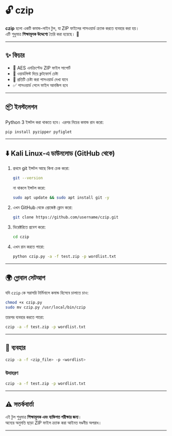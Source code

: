 # 🔓 czip

**czip** হলো একটি কমান্ড-লাইন টুল, যা ZIP ফাইলের পাসওয়ার্ড ক্র্যাক করতে ব্যবহার করা হয়।  
এটি শুধুমাত্র **শিক্ষামূলক উদ্দেশ্যে** তৈরি করা হয়েছে। 🚫

---

## ✨ ফিচার
- 🔑 AES এনক্রিপ্টেড ZIP ফাইল সাপোর্ট  
- 📖 ওয়ার্ডলিস্ট দিয়ে ব্রুটফোর্স চেষ্টা  
- 👀 প্রতিটি চেষ্টা করা পাসওয়ার্ড দেখা যাবে  
- ✅ পাসওয়ার্ড পেলে ফাইল আনজিপ হবে  

---

## 📦 ইনস্টলেশন
Python 3 ইন্সটল করা থাকতে হবে। এরপর নিচের কমান্ড রান করো:  

```bash
pip install pyzipper pyfiglet
```

---

## ⬇️ Kali Linux-এ ডাউনলোড (GitHub থেকে)

1. প্রথমে git ইন্সটল আছে কিনা চেক করো:
   ```bash
   git --version
   ```
   না থাকলে ইন্সটল করো:
   ```bash
   sudo apt update && sudo apt install git -y
   ```

2. এখন GitHub থেকে প্রোজেক্ট ক্লোন করো:
   ```bash
   git clone https://github.com/username/czip.git
   ```

3. ডিরেক্টরিতে প্রবেশ করো:
   ```bash
   cd czip
   ```

4. এখন রান করতে পারো:
   ```bash
   python czip.py -a -f test.zip -p wordlist.txt
   ```

---

## 🌍 গ্লোবাল সেটআপ

যদি `czip` কে সরাসরি টার্মিনালে কমান্ড হিসেবে চালাতে চাও:

```bash
chmod +x czip.py
sudo mv czip.py /usr/local/bin/czip
```

তারপর ব্যবহার করতে পারো:
```bash
czip -a -f test.zip -p wordlist.txt
```

---

## 🚀 ব্যবহার
```bash
czip -a -f <zip_file> -p <wordlist>
```

### উদাহরণ
```bash
czip -a -f test.zip -p wordlist.txt
```

---

## ⚠️ সতর্কবার্তা
এই টুল শুধুমাত্র **শিক্ষামূলক এবং ব্যক্তিগত পরীক্ষার জন্য**।  
অন্যের অনুমতি ছাড়া ZIP ফাইল ক্র্যাক করা আইনত দণ্ডনীয় অপরাধ।  

---
